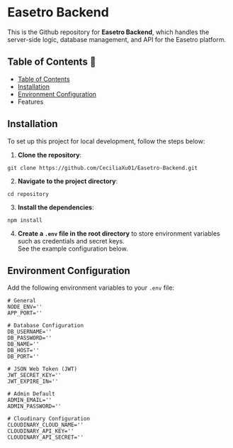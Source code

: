 # Easetro Backend
This is the Github repository for **Easetro Backend**, which handles the server-side logic, database management, and API for the Easetro platform.

## Table of Contents :bookmark_tabs:
- [Table of Contents](#table-of-contents-)
- [Installation](#installation)
- [Environment Configuration](#environment-configuration)
- Features

## Installation 
To set up this project for local development, follow the steps below:
1. **Clone the repository**:
```
git clone https://github.com/CeciliaXu01/Easetro-Backend.git
```
2. **Navigate to the project directory**:
```
cd repository
```
3. **Install the dependencies**:
```
npm install
```
4. **Create a `.env` file in the root directory** to store environment variables such as credentials and secret keys.\
See the example configuration below.

## Environment Configuration
Add the following environment variables to your `.env` file:
```
# General
NODE_ENV=''
APP_PORT=''

# Database Configuration
DB_USERNAME=''
DB_PASSWORD=''
DB_NAME=''
DB_HOST=''
DB_PORT=''

# JSON Web Token (JWT)
JWT_SECRET_KEY=''
JWT_EXPIRE_IN=''

# Admin Default
ADMIN_EMAIL=''
ADMIN_PASSWORD=''

# Cloudinary Configuration
CLOUDINARY_CLOUD_NAME=''
CLOUDINARY_API_KEY=''
CLOUDINARY_API_SECRET=''
```


